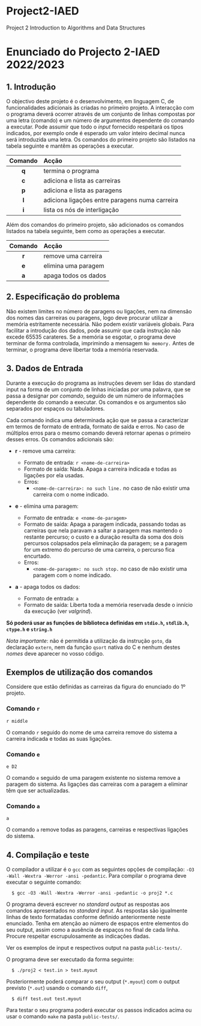 # Project2-IAED
Project 2 Introduction to Algorithms and Data Structures

# Enunciado do Projecto 2-IAED 2022/2023

## 1. Introdução

O objectivo deste projeto é o desenvolvimento, em linguagem C, de
funcionalidades adicionais às criadas no primeiro projeto.
A interacção com o programa deverá ocorrer através de um conjunto de
linhas compostas por uma letra (comando) e um número de argumentos
dependente do comando a executar.
Pode assumir que todo o *input* fornecido respeitará os tipos indicados,
por exemplo onde é esperado um valor inteiro decimal nunca será
introduzida uma letra.
Os comandos do primeiro projeto são listados na tabela seguinte e
mantêm as operações a executar.

| Comando | Acção |
|:---:|:---|
| __q__ | termina o programa |
| __c__ | adiciona e lista as carreiras |
| __p__ | adiciona e lista as paragens |
| __l__ | adiciona ligações entre paragens numa carreira |
| __i__ | lista os nós de interligação |

Além dos comandos do primeiro projeto, são adicionados os
comandos listados na tabela seguinte, bem como as operações a executar.

| Comando | Acção |
|:---:|:---|
| __r__ | remove uma carreira |
| __e__ | elimina uma paragem |
| __a__ | apaga todos os dados |

## 2. Especificação do problema

Não existem limites no número de paragens ou ligações,
nem na dimensão dos nomes das carreiras ou paragens,
logo deve procurar utilizar a memória estritamente necessária.
Não podem existir variáveis globais.
Para facilitar a introdução dos dados, pode assumir que cada instrução não
excede 65535 carateres.
Se a memória se esgotar, o programa deve terminar de forma controlada,
imprimindo a mensagem `No memory.`
Antes de terminar, o programa deve libertar toda a memória reservada.

## 3. Dados de Entrada

Durante a execução do programa as instruções devem ser lidas do standard input
na forma de um conjunto de linhas iniciadas por uma palavra, que se passa a
designar por _comando_, seguido de um número de informações dependente do
comando a executar.
Os comandos e os argumentos são separados por espaços ou tabuladores.

Cada comando indica uma determinada ação que se passa a caracterizar em
termos de formato de entrada, formato de saída e erros.
No caso de múltiplos erros para o mesmo comando deverá retornar apenas o
primeiro desses erros.
Os comandos adicionais são:

* __r__ - remove uma carreira:
    * Formato de entrada: `r <nome-de-carreira>`
    * Formato de saída: Nada. Apaga a carreira indicada e todas as ligações por ela usadas.
    * Erros:
        * `<nome-de-carreira>: no such line.` no caso de não existir uma carreira com o nome indicado.
* __e__ - elimina uma paragem:
    * Formato de entrada: `e <nome-de-paragem>`
    * Formato de saída: Apaga a paragem indicada, passando todas as carreiras que nela paravam a saltar a paragem mas mantendo o restante percurso; o custo e a duração resulta da soma dos dois percursos colapsados pela eliminação da paragem; se a paragem for um extremo do percurso de uma carreira, o percurso fica encurtado.
    * Erros:
        * `<nome-de-paragem>: no such stop.` no caso de não existir uma paragem com o nome indicado.

* __a__ - apaga todos os dados:
    * Formato de entrada: `a`
    * Formato de saída: Liberta toda a memória reservada desde o innício da execução (ver _valgrind_).

__Só poderá usar as funções de biblioteca definidas em `stdio.h`,
`stdlib.h`, `ctype.h` e `string.h`__

*Nota importante*: não é permitida a utilização da instrução `goto`, da declaração `extern`,
nem da função `qsort` nativa do C e nenhum destes *nomes* deve aparecer no vosso código.

## Exemplos de utilização dos comandos

Considere que estão definidas as carreiras da figura do enunciado do 1º projeto.

### __Comando `r`__

```text
r middle
```

O comando `r` seguido do nome de uma carreira remove do sistema a carreira indicada e todas as suas ligações.

### __Comando `e`__

```text
e D2
```

O comando `e` seguido de uma paragem existente no sistema remove a paragem do sistema. As ligações das carreiras com a paragem a eliminar têm que ser actualizadas.

### __Comando `a`__

```text
a
```

O comando `a` remove todas as paragens, carreiras e respectivas ligações do sistema.

## 4. Compilação e teste

O compilador a utilizar é o `gcc` com as seguintes opções de compilação:
`-O3 -Wall -Wextra -Werror -ansi -pedantic`. Para compilar o programa deve
executar o seguinte comando:

```text
  $ gcc -O3 -Wall -Wextra -Werror -ansi -pedantic -o proj2 *.c
```

O programa deverá escrever no *standard output* as respostas aos comandos
apresentados no *standard input*. As respostas são igualmente linhas de
texto formatadas conforme definido anteriormente neste enunciado.
Tenha em atenção ao número de espaços entre elementos do seu output,
assim como a ausência de espaços no final de cada linha. Procure respeitar
escrupulosamente as indicações dadas.

Ver os exemplos de input e respectivos output na pasta `public-tests/`.

O programa deve ser executado da forma seguinte:

```text
  $ ./proj2 < test.in > test.myout
```

Posteriormente poderá comparar o seu output (`*.myout`) com o output previsto (`*.out`) usando o comando `diff`,

```text
  $ diff test.out test.myout
```

Para testar o seu programa poderá executar os passos indicados acima ou usar o comando `make` na pasta `public-tests/`.
